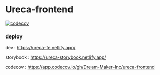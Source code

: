 # Ureca-frontend

[![codecov](https://codecov.io/gh/Dream-Maker-Inc/ureca-frontend/branch/dev/graph/badge.svg?token=MZ938D30DD)](https://codecov.io/gh/Dream-Maker-Inc/ureca-frontend)

### deploy

dev : https://ureca-fe.netlify.app/

storybook : https://ureca-storybook.netlify.app/

codecov : https://app.codecov.io/gh/Dream-Maker-Inc/ureca-frontend
